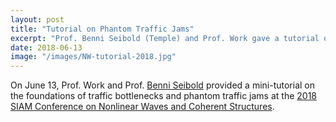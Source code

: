```yaml
---
layout: post
title: "Tutorial on Phantom Traffic Jams"
excerpt: "Prof. Benni Seibold (Temple) and Prof. Work gave a tutorial on the mathematics of phantom jams."
date: 2018-06-13
image: "/images/NW-tutorial-2018.jpg"
---
```


On June 13, Prof. Work and Prof. [Benni Seibold](https://math.temple.edu/~seibold/) provided a mini-tutorial on the foundations of traffic bottlenecks and phantom traffic jams at the [2018 SIAM Conference on Nonlinear Waves and Coherent Structures](https://archive.siam.org/meetings/nwcs18/).
